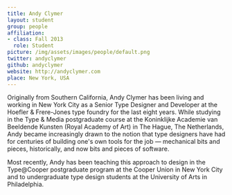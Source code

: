 ```yaml
---
title: Andy Clymer
layout: student
group: people
affiliation:
- class: Fall 2013
  role: Student
picture: /img/assets/images/people/default.png
twitter: andyclymer
github: andyclymer
website: http://andyclymer.com
place: New York, USA
---
```

Originally from Southern California, Andy Clymer has been living and working in New York City as a Senior Type Designer and Developer at the Hoefler & Frere-Jones type foundry for the last eight years. While studying in the Type & Media postgraduate course at the Koninklijke Academie van Beeldende Kunsten (Royal Academy of Art) in The Hague, The Netherlands, Andy became increasingly drawn to the notion that type designers have had for centuries of building one's own tools for the job — mechanical bits and pieces, historically, and now bits and pieces of software.

Most recently, Andy has been teaching this approach to design in the Type@Cooper postgraduate program at the Cooper Union in New York City and to undergraduate type design students at the University of Arts in Philadelphia.
